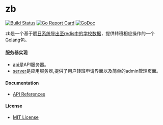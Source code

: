 # zb

[![Build Status](https://travis-ci.org/shchnmz/zb.svg?branch=master)](https://travis-ci.org/shchnmz/zb)
[![Go Report Card](https://goreportcard.com/badge/github.com/shchnmz/zb)](https://goreportcard.com/report/github.com/shchnmz/zb)
[![GoDoc](https://godoc.org/github.com/shchnmz/zb?status.svg)](https://godoc.org/github.com/shchnmz/zb)

zb是一个基于[明日系统导出至redis中的学校数据](https://github.com/shchnmz/ming)，提供转班相应操作的一个[Golang](https://golang.org)包。

#### 服务器实现
* [api](./api)是API服务器。
* [server](./server)是应用服务器,提供了用户转班申请界面以及简单的admin管理页面。

#### Documentation
* [API References](https://godoc.org/github.com/shchnmz/zb)

#### License
* [MIT License](LICENSE)
